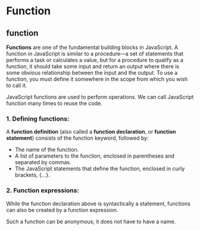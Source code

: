 # Function

## function 
**Functions** are one of the fundamental building blocks in JavaScript. A function in JavaScript is similar to a procedure—a set of statements that performs a task or calculates a value, but for a procedure to qualify as a function, it should take some input and return an output where there is some obvious relationship between the input and the output. To use a function, you must define it somewhere in the scope from which you wish to call it.

JavaScript functions are used to perform operations. We can call JavaScript function many times to reuse the code.


### 1. Defining functions:

A **function definition** (also called a **function declaration**, or **function statement**) consists of the function keyword, followed by:

- The name of the function.
- A list of parameters to the function, enclosed in parentheses and separated by commas.
- The JavaScript statements that define the function, enclosed in curly brackets, {...}.

### 2. Function expressions:

While the function declaration above is syntactically a statement, functions can also be created by a function expression.

Such a function can be anonymous; it does not have to have a name.